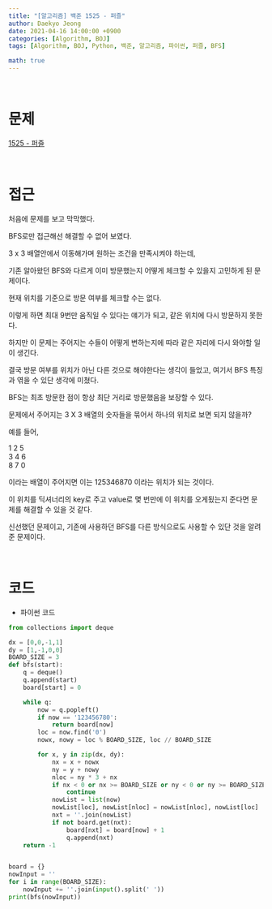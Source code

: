 ```yaml
---
title: "[알고리즘] 백준 1525 - 퍼즐"
author: Daekyo Jeong
date: 2021-04-16 14:00:00 +0900
categories: [Algorithm, BOJ]
tags: [Algorithm, BOJ, Python, 백준, 알고리즘, 파이썬, 퍼즐, BFS]

math: true
---
```



<br/>

# **문제**

[1525 - 퍼즐](https://www.acmicpc.net/problem/1525)

<br/>

# **접근**

처음에 문제를 보고 막막했다.  

BFS로만 접근해선 해결할 수 없어 보였다.  

3 x 3 배열안에서 이동해가며 원하는 조건을 만족시켜야 하는데,  

기존 알아왔던 BFS와 다르게 이미 방문했는지 어떻게 체크할 수 있을지 고민하게 된 문제이다.  

현재 위치를 기준으로 방문 여부를 체크할 수는 없다.  

이렇게 하면 최대 9번만 움직일 수 있다는 얘기가 되고, 같은 위치에 다시 방문하지 못한다.  

하지만 이 문제는 주어지는 수들이 어떻게 변하는지에 따라 같은 자리에 다시 와야할 일이 생긴다.  

결국 방문 여부를 위치가 아닌 다른 것으로 해야한다는 생각이 들었고, 여기서 BFS 특징과 엮을 수 있단 생각에 미쳤다.  

BFS는 최초 방문한 점이 항상 최단 거리로 방문했음을 보장할 수 있다.  

문제에서 주어지는 3 X 3 배열의 숫자들을 묶어서 하나의 위치로 보면 되지 않을까?  

예를 들어,  

1 2 5  
3 4 6  
8 7 0   

이라는 배열이 주어지면 이는 125346870 이라는 위치가 되는 것이다.  

이 위치를 딕셔너리의 key로 주고 value로 몇 번만에 이 위치를 오게됬는지 준다면 문제를 해결할 수 있을 것 같다.  

신선했던 문제이고, 기존에 사용하던 BFS를 다른 방식으로도 사용할 수 있단 것을 알려준 문제이다.  

<br/>

# **코드**

- 파이썬 코드   

```py
from collections import deque

dx = [0,0,-1,1]
dy = [1,-1,0,0]
BOARD_SIZE = 3
def bfs(start):
    q = deque()
    q.append(start)
    board[start] = 0

    while q:
        now = q.popleft()
        if now == '123456780':
            return board[now]
        loc = now.find('0')
        nowx, nowy = loc % BOARD_SIZE, loc // BOARD_SIZE

        for x, y in zip(dx, dy):
            nx = x + nowx
            ny = y + nowy
            nloc = ny * 3 + nx
            if nx < 0 or nx >= BOARD_SIZE or ny < 0 or ny >= BOARD_SIZE:
                continue
            nowList = list(now)
            nowList[loc], nowList[nloc] = nowList[nloc], nowList[loc]
            nxt = ''.join(nowList)
            if not board.get(nxt):
                board[nxt] = board[now] + 1
                q.append(nxt)
    return -1


board = {}
nowInput = ''
for i in range(BOARD_SIZE):
    nowInput += ''.join(input().split(' '))
print(bfs(nowInput))

```

<br/>
